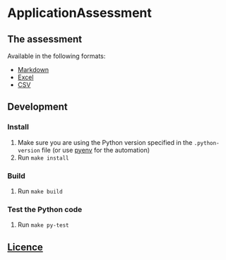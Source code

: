 # ApplicationAssessment

## The assessment

Available in the following formats:

- [Markdown](dest/Application%20Assessment.md)
- [Excel](dest/Application%20Assessment.xlsx)
- [CSV](dest/Application%20Assessment.csv)

## Development

### Install

1. Make sure you are using the Python version specified in the `.python-version` file (or use [pyenv](https://github.com/pyenv/pyenv) for the automation)
2. Run `make install`

### Build

1. Run `make build`

### Test the Python code

1. Run `make py-test`

## [Licence](LICENSE)

